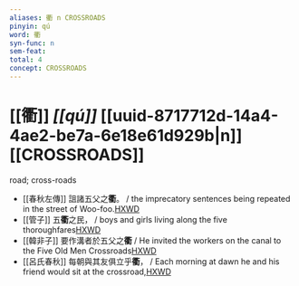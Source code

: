 ```yaml
---
aliases: 衢 n CROSSROADS
pinyin: qú
word: 衢
syn-func: n
sem-feat: 
total: 4
concept: CROSSROADS 
---
```

# [[衢]] *[[qú]]*  [[uuid-8717712d-14a4-4ae2-be7a-6e18e61d929b|n]] [[CROSSROADS]]
road; cross-roads
 - [[春秋左傳]] 詛諸五父之**衢**。 / the imprecatory sentences being repeated in the street of Woo-foo.[HXWD](https://hxwd.org/textview.html?location=KR1e0001_tls_009-259a.1)
 - [[管子]] 五**衢**之民， / boys and girls living along the five thoroughfares[HXWD](https://hxwd.org/textview.html?location=KR3c0001_tls_024-175a.2)
 - [[韓非子]] 要作溝者於五父之**衢** / He invited the workers on the canal to the Five Old Men Crossroads[HXWD](https://hxwd.org/textview.html?location=KR3c0005_tls_034-27a.7)
 - [[呂氏春秋]] 每朝與其友俱立乎**衢**， / Each morning at dawn he and his friend would sit at the crossroad,[HXWD](https://hxwd.org/textview.html?location=KR3j0009_tls_019-5a.22)